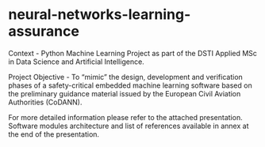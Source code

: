 # neural-networks-learning-assurance

Context - Python Machine Learning Project as part of the DSTI Applied MSc in Data Science and Artificial Intelligence.

Project Objective - To “mimic” the design, development and verification phases of a safety-critical embedded machine learning software based on the preliminary guidance material issued by the European Civil Aviation Authorities (CoDANN).

For more detailed information please refer to the attached presentation.
Software modules architecture and list of references available in annex at the end of the presentation.

